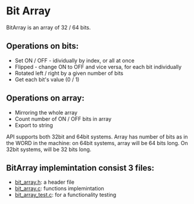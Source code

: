 
# Bit Array

BitArray is an array of 32 / 64 bits. 

## Operations on bits: 
* Set ON / OFF - idividually by index, or all at once
* Flipped - change ON to OFF and vice versa, for each bit individually
* Rotated left / right by a given number of bits
* Get each bit's value (0 / 1)

## Operations on array:
* Mirroring the whole array
* Count number of ON / OFF bits in array
* Export to string
 	 
API supports both 32bit and 64bit systems. Array has number of bits as in the 
WORD in the machine: on 64bit systems, array will be 64 bits long. 
On 32bit systems, will be 32 bits long.

## BitArray implemintation consist 3 files:

* [bit_array.h](https://github.com/itay-adi/DataStructures/blob/main/bit_array/bit_array.h): a header file
* [bit_array.c](https://github.com/itay-adi/DataStructures/blob/main/bit_array/bit_array.c): functions implemintation
* [bit_array_test.c](https://github.com/itay-adi/DataStructures/blob/main/bit_array/bit_array_test.h): for a functionality testing
